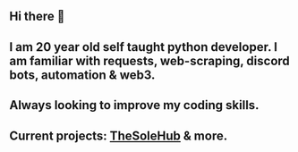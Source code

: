 ## Hi there 👋

## I am 20 year old self taught python developer. I am familiar with requests, web-scraping, discord bots, automation & web3. 
## Always looking to improve my coding skills.
## Current projects: [TheSoleHub](https://thesolehub.com/) & more.
